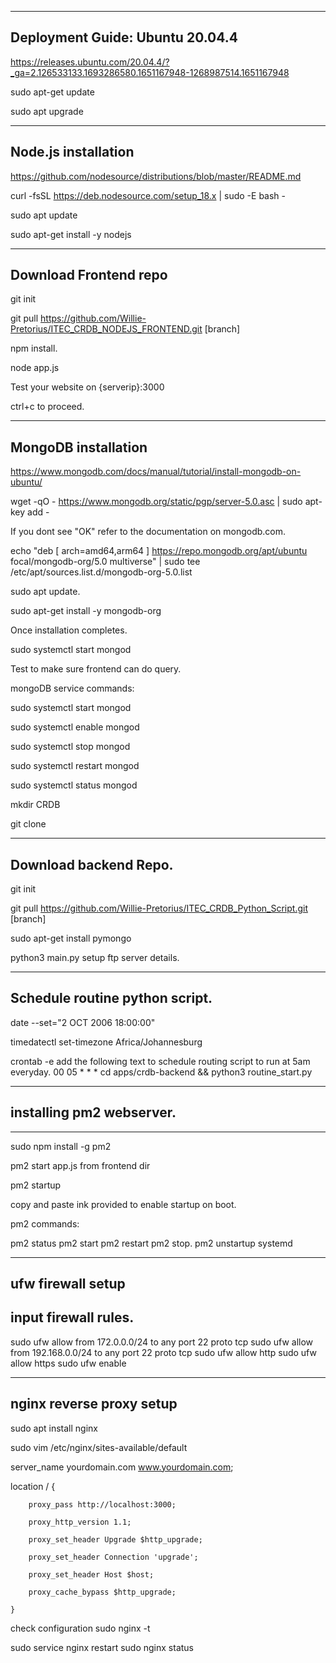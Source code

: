 ----------------------------------------------------
Deployment Guide: Ubuntu 20.04.4
----------------------------------------------------

https://releases.ubuntu.com/20.04.4/?_ga=2.126533133.1693286580.1651167948-1268987514.1651167948

sudo apt-get update

sudo apt upgrade


-----------------------------------------
Node.js installation
-----------------------------------------

https://github.com/nodesource/distributions/blob/master/README.md

curl -fsSL https://deb.nodesource.com/setup_18.x | sudo -E bash -

sudo apt update

sudo apt-get install -y nodejs

------------------------------------------
Download Frontend repo
------------------------------------------
git init

git pull https://github.com/Willie-Pretorius/ITEC_CRDB_NODEJS_FRONTEND.git [branch]

npm install.

node app.js

Test your website on {serverip}:3000

ctrl+c  to proceed.


-------------------------------------------------
MongoDB installation
-------------------------------------------------

https://www.mongodb.com/docs/manual/tutorial/install-mongodb-on-ubuntu/

wget -qO - https://www.mongodb.org/static/pgp/server-5.0.asc | sudo apt-key add -

If you dont see "OK" refer to the documentation on mongodb.com.

echo "deb [ arch=amd64,arm64 ] https://repo.mongodb.org/apt/ubuntu focal/mongodb-org/5.0 multiverse" | sudo tee /etc/apt/sources.list.d/mongodb-org-5.0.list

sudo apt update.

sudo apt-get install -y mongodb-org

Once installation completes.

sudo systemctl start mongod

Test to make sure frontend can do query.



mongoDB service commands:

sudo systemctl start mongod

sudo systemctl enable mongod

sudo systemctl stop mongod

sudo systemctl restart mongod

sudo systemctl status mongod

mkdir CRDB

git clone


-------------------------------------------
Download backend Repo.
-------------------------------------------
git init

git pull https://github.com/Willie-Pretorius/ITEC_CRDB_Python_Script.git [branch]

sudo apt-get install pymongo


python3 main.py
setup ftp server details.


-----------------------------------------------------------------
Schedule routine python script.
-----------------------------------------------------------------

date --set="2 OCT 2006 18:00:00"

timedatectl set-timezone Africa/Johannesburg

crontab -e
add the following text to schedule routing script to run at 5am everyday.
00 05 * * * cd apps/crdb-backend && python3 routine_start.py


------------------------------------------------
## installing pm2 webserver.
------------------------------------------------
sudo npm install -g pm2 

pm2 start app.js from frontend dir

pm2 startup

copy and paste ink provided to enable startup on boot.

pm2 commands:

pm2 status
pm2 start
pm2 restart
pm2 stop.
pm2 unstartup systemd


-----------------------------------------------------
ufw firewall setup
-----------------------------------------------------
## input firewall rules.
sudo ufw allow from 172.0.0.0/24 to any port 22 proto tcp
sudo ufw allow from 192.168.0.0/24 to any port 22 proto tcp
sudo ufw allow http
sudo ufw allow https
sudo ufw enable


---------------------------------------------------
nginx reverse proxy setup
---------------------------------------------------

sudo apt install nginx

sudo vim /etc/nginx/sites-available/default

server_name yourdomain.com www.yourdomain.com;

location / {

        proxy_pass http://localhost:3000;
        
        proxy_http_version 1.1;
        
        proxy_set_header Upgrade $http_upgrade;
        
        proxy_set_header Connection 'upgrade';
        
        proxy_set_header Host $host;
        
        proxy_cache_bypass $http_upgrade;
        
    }
   
check configuration
sudo nginx -t

sudo service nginx restart
sudo nginx status
